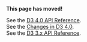 **This page has moved!**

See the [D3 4.0 API Reference](https://github.com/d3/d3/blob/master/API.md#hierarchies-d3-hierarchy).
<br>See the [Changes in D3 4.0](https://github.com/d3/d3/blob/master/CHANGES.md#hierarchies-d3-hierarchy).
<br>See the [D3 3.x API Reference](https://github.com/d3/d3-3.x-api-reference/blob/master/Tree-Layout.md).

